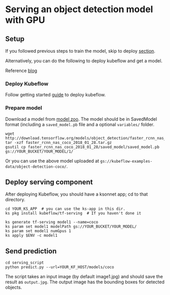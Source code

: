 # Serving an object detection model with GPU

## Setup

If you followed previous steps to train the model, skip to deploy [section](#deploy-serving-component).

Alternatively, you can do the following to deploy kubeflow and get a model.

Reference
[blog](https://cloud.google.com/blog/big-data/2017/09/performing-prediction-with-tensorflow-object-detection-models-on-google-cloud-machine-learning-engine)

### Deploy Kubeflow
Follow getting started
[guide](https://www.kubeflow.org/docs/started/getting-started/) to deploy
kubeflow.

### Prepare model
Download a model from [model zoo](https://github.com/tensorflow/models/blob/master/research/object_detection/g3doc/detection_model_zoo.md).
The model should be in SavedModel format (including a `saved_model.pb` file and a
optional `variables/` folder.

```
wget http://download.tensorflow.org/models/object_detection/faster_rcnn_nas_coco_2018_01_28.tar.gz
tar -xzf faster_rcnn_nas_coco_2018_01_28.tar.gz
gsutil cp faster_rcnn_nas_coco_2018_01_28/saved_model/saved_model.pb gs://YOUR_BUCKET/YOUR_MODEL/1/
```

Or you can use the above model uploaded at `gs://kubeflow-examples-data/object-detection-coco/`.

## Deploy serving component

After deploying Kubeflow, you should have a ksonnet app; cd to that directory.
```
cd YOUR_KS_APP  # you can use the ks-app in this dir.
ks pkg install kubeflow/tf-serving  # If you haven't done it

ks generate tf-serving model1 --name=coco
ks param set model1 modelPath gs://YOUR_BUCKET/YOUR_MODEL/
ks param set model1 numGpus 1
ks apply $ENV -c model1
```

## Send prediction
```
cd serving_script
python predict.py --url=YOUR_KF_HOST/models/coco
```

The script takes an input image (by default image1.jpg) and should save the result as `output.jpg`.
The output image has the bounding boxes for detected objects.

